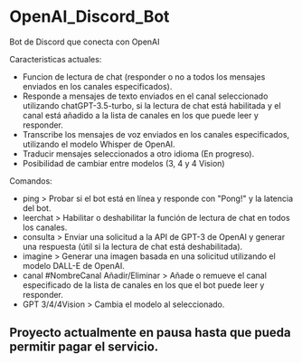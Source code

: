 # OpenAI_Discord_Bot
 Bot de Discord que conecta con OpenAI

 Caracteristicas actuales:
 - Funcion de lectura de chat (responder o no a todos los mensajes enviados en los canales especificados).
 - Responde a mensajes de texto enviados en el canal seleccionado utilizando chatGPT-3.5-turbo, si la lectura de chat está habilitada y el canal está añadido a la lista de canales en los que puede leer y responder.
 - Transcribe los mensajes de voz enviados en los canales especificados, utilizando el modelo Whisper de OpenAI.
 - Traducir mensajes seleccionados a otro idioma (En progreso).
 - Posibilidad de cambiar entre modelos (3, 4 y 4 Vision)

 Comandos:
 - ping     > Probar si el bot está en línea y responde con "Pong!" y la latencia del bot.
 - leerchat > Habilitar o deshabilitar la función de lectura de chat en todos los canales.
 - consulta > Enviar una solicitud a la API de GPT-3 de OpenAI y generar una respuesta (útil si la lectura de chat está deshabilitada).
 - imagine  > Generar una imagen basada en una solicitud utilizando el modelo DALL-E de OpenAI.
 - canal #NombreCanal Añadir/Eliminar > Añade o remueve el canal especificado de la lista de canales en los que el bot puede leer y responder.
 - GPT 3/4/4Vision > Cambia el modelo al seleccionado.


 ## Proyecto actualmente en pausa hasta que pueda permitir pagar el servicio.
